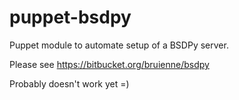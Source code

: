 # puppet-bsdpy
Puppet module to automate setup of a BSDPy server.

Please see https://bitbucket.org/bruienne/bsdpy

Probably doesn't work yet =)